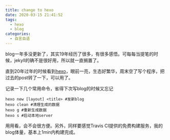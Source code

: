 ```yaml
---
title: change to hexo
date: 2020-03-15 21:41:52
tags: 
  - hexo
  - blog
categories:
  - 自言自语
---
```

blog一年多没更新了，其实19年经历了很多，有很多感悟。可每每当提笔的时候，jekyll的确不是很好用，所以就一直搁置了。

直到20年过年的时候看到[hexo](https://hexo.io/)，眼前一亮，生态好繁华，周末空了写个程序，把过去的post转了一下，可以用了。

记录一下几个常用命令，省得下次写blog的时候又忘记

```shell
hexo new [layout] <title> #发新blog
hexo clean #清理生成的数据
hexo g #重新生成数据
hexo s #启动本地server
```

用用看，会不会很方便。另外，同样要感觉Travis CI提供的免费构建服务，我的blog体量，基本上1min内构建完成。